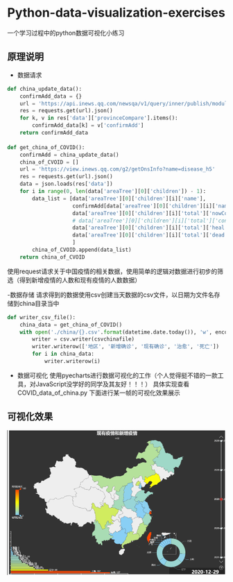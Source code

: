 # Python-data-visualization-exercises
一个学习过程中的python数据可视化小练习

## 原理说明
- 数据请求

```python
def china_update_data():
    confirmAdd_data = {}
    url = 'https://api.inews.qq.com/newsqa/v1/query/inner/publish/modules/list?modules=chinaDayList,chinaDayAddList,cityStatis,nowConfirmStatis,provinceCompare'
    res = requests.get(url).json()
    for k, v in res['data']['provinceCompare'].items():
        confirmAdd_data[k] = v['confirmAdd']
    return confirmAdd_data

def get_china_of_COVID():
    confirmAdd = china_update_data()
    china_of_CVOID = []
    url = 'https://view.inews.qq.com/g2/getOnsInfo?name=disease_h5'
    res = requests.get(url).json()
    data = json.loads(res['data'])
    for i in range(0, len(data['areaTree'][0]['children']) - 1):
        data_list = [data['areaTree'][0]['children'][i]['name'],
                     confirmAdd[data['areaTree'][0]['children'][i]['name']],
                     data['areaTree'][0]['children'][i]['total']['nowConfirm'],
                     # data['areaTree'][0]['children'][i]['total']['confirm'],
                     data['areaTree'][0]['children'][i]['total']['heal'],
                     data['areaTree'][0]['children'][i]['total']['dead'],
                     ]
        china_of_CVOID.append(data_list)
    return china_of_CVOID
```




使用request请求关于中国疫情的相关数据，使用简单的逻辑对数据进行初步的筛选（得到新增疫情的人数和现有疫情的人数数据）


-数据存储
请求得到的数据使用csv创建当天数据的csv文件，以日期为文件名存储到china目录当中

```python
def writer_csv_file():
    china_data = get_china_of_COVID()
    with open('./china/{}.csv'.format(datetime.date.today()), 'w', encoding='utf-8-sig') as csvchinafile:
        writer = csv.writer(csvchinafile)
        writer.writerow(['地区', '新增确诊', '现有确诊', '治愈', '死亡'])
        for i in china_data:
            writer.writerow(i)
```

- 数据可视化
使用pyecharts进行数据可视化的工作（个人觉得挺不错的一款工具，对JavaScript没学好的同学及其友好！！！）
具体实现查看 COVID_data_of_china.py
下面进行某一帧的可视化效果展示


## 可视化效果
![image](https://github.com/gypsy111/Python-data-visualization-exercises/blob/master/image/%E6%95%88%E6%9E%9C.png)
